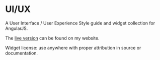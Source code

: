 # UI/UX
A User Interface / User Experience Style guide and widget collection for AngularJS.


The [live version](http://uiux.jgefroh.com/index.html) can be found on my website.


Widget license: use anywhere with proper attribution in source or documentation.

